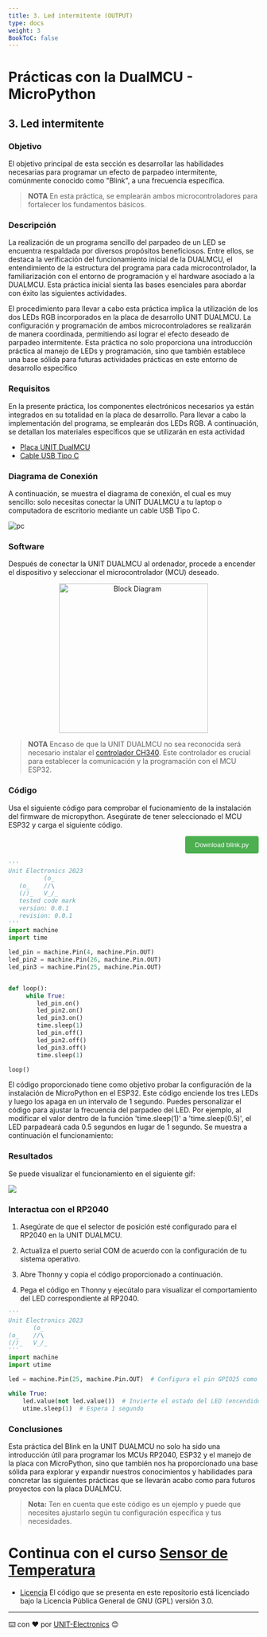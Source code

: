 ```yaml
---
title: 3. Led intermitente (OUTPUT) 
type: docs
weight: 3
BookToC: false
---
```


# Prácticas con la DualMCU - MicroPython

## 3. Led intermitente
###  Objetivo
El objetivo principal de esta sección es desarrollar las habilidades necesarias para programar un efecto de parpadeo intermitente, comúnmente conocido como "Blink", a una frecuencia específica. 

 >**NOTA** En esta práctica, se emplearán ambos microcontroladores para fortalecer los fundamentos básicos.

###  Descripción
La realización de un programa sencillo del parpadeo de un LED se encuentra respaldada por diversos propósitos beneficiosos. Entre ellos, se destaca la verificación del funcionamiento inicial de la DUALMCU, el entendimiento de la estructura del programa para cada microcontrolador, la familiarización con el entorno de programación y el hardware asociado a la DUALMCU. Esta práctica inicial sienta las bases esenciales para abordar con éxito las siguientes actividades.

El procedimiento para llevar a cabo esta práctica implica la utilización de los dos LEDs RGB incorporados en la placa de desarrollo UNIT DUALMCU. La configuración y programación de ambos microcontroladores se realizarán de manera coordinada, permitiendo así lograr el efecto deseado de parpadeo intermitente. Esta práctica no solo proporciona una introducción práctica al manejo de LEDs y programación, sino que también establece una base sólida para futuras actividades prácticas en este entorno de desarrollo específico



### Requisitos

En la presente práctica, los componentes electrónicos necesarios ya están integrados en su totalidad en la placa de desarrollo. Para llevar a cabo la implementación del programa, se emplearán dos LEDs RGB. A continuación, se detallan los materiales específicos que se utilizarán en esta actividad
- <a href="https://uelectronics.com/producto/unit-dualmcu-esp32-rp2040-tarjeta-de-desarrollo/" target="_blank">Placa UNIT  DualMCU</a>
- <a href="https://uelectronics.com/producto/cable-usb-tipo-c-3a-6a/" target="_blank">Cable USB Tipo C</a>

### Diagrama de Conexión
A continuación, se muestra el diagrama de conexión, el cual es muy sencillo: solo necesitas conectar la UNIT DUALMCU a tu laptop o computadora de escritorio mediante un cable USB Tipo C.


![pc](/docs/3-Led_intermitente/images/pc_dual.jpg)

### Software
Después de conectar la UNIT DUALMCU al ordenador, procede a encender el dispositivo y seleccionar el microcontrolador (MCU) deseado.
       <div style="text-align: center;">
       <img src="/docs/2-Micropython/images/esp32_or_rasp.jpg" alt="Block Diagram" title="Block Diagram" style="width: 300px;">
       </div>

>**NOTA**
>Encaso de que la UNIT DUALMCU no sea reconocida será necesario instalar el [controlador CH340](/docs/3-Led_intermitente/images/CH341SER.EXE). Este controlador es crucial para establecer la comunicación y la programación con el MCU ESP32. 

### Código
Usa el siguiente código para comprobar el fucionamiento de la instalación del firmware de micropython. Asegúrate de tener seleccionado el MCU ESP32 y carga el siguiente código. 

<div style="text-align: right;">
    <a href="/docs/3-Led_intermitente/code/blink.py" download="ssd1306.py">
        <button style="background-color: #4CAF50; color: white; padding: 10px 20px; border: none; border-radius: 4px; cursor: pointer;">
            Download blink.py
        </button>
    </a>
</div>

```py
'''
Unit Electronics 2023
          (o_
   (o_    //\
   (/)_   V_/_ 
   tested code mark
   version: 0.0.1
   revision: 0.0.1
'''
import machine
import time

led_pin = machine.Pin(4, machine.Pin.OUT)
led_pin2 = machine.Pin(26, machine.Pin.OUT)
led_pin3 = machine.Pin(25, machine.Pin.OUT)


def loop():
     while True:
        led_pin.on()    
        led_pin2.on()   
        led_pin3.on()  
        time.sleep(1)  
        led_pin.off()   
        led_pin2.off()  
        led_pin3.off()  
        time.sleep(1)   

loop()
```

El código proporcionado tiene como objetivo probar la configuración de la instalación de MicroPython en el ESP32. Este código enciende los tres LEDs y luego los apaga en un intervalo de 1 segundo. Puedes personalizar el código para ajustar la frecuencia del parpadeo del LED. Por ejemplo, al modificar el valor dentro de la función 'time.sleep(1)' a 'time.sleep(0.5)', el LED parpadeará cada 0.5 segundos en lugar de 1 segundo. Se muestra a continuación el funcionamiento: 
### Resultados
Se puede visualizar el funcionamiento en el siguiente gif:

![](/docs/3-Led_intermitente/images/blink_led2.gif)

### Interactua con el RP2040
1. Asegúrate de que el selector de posición esté configurado para el RP2040 en la UNIT DUALMCU.

1. Actualiza el puerto serial COM de acuerdo con la configuración de tu sistema operativo.

1. Abre Thonny y copia el código proporcionado a continuación.

1. Pega el código en Thonny y ejecútalo para visualizar el comportamiento del LED correspondiente al RP2040.

```py
'''
Unit Electronics 2023
       (o_
(o_    //\
(/)_   V_/_ 
'''
import machine
import utime

led = machine.Pin(25, machine.Pin.OUT)  # Configura el pin GPIO25 como salida

while True:
    led.value(not led.value())  # Invierte el estado del LED (encendido/apagado)
    utime.sleep(1)  # Espera 1 segundo
```


### Conclusiones
Esta práctica del Blink en la UNIT DUALMCU no solo ha sido una introducción útil para programar los MCUs RP2040, ESP32 y el manejo de la placa con MicroPython, sino que también nos ha proporcionado una base sólida para explorar y expandir nuestros conocimientos y habilidades para concretar las siguientes prácticas que se llevarán acabo como para futuros proyectos con la placa DUALMCU.


> **Nota:** Ten en cuenta que este código es un ejemplo y puede que necesites ajustarlo según tu configuración específica y tus necesidades.


# Continua con el curso [Sensor de Temperatura](/docs/4-sensor_de_temperatura/)

* [Licencia](https://www.gnu.org/licenses/gpl-3.0.html) El código que se presenta en este repositorio está licenciado bajo la Licencia Pública General de GNU (GPL) versión 3.0.
---
⌨️ con ❤️ por [UNIT-Electronics](https://github.com/UNIT-Electronics) 😊